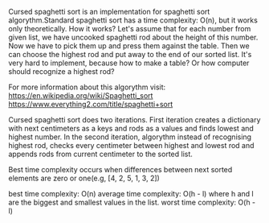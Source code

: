 Cursed spaghetti sort is an implementation for spaghetti sort algorythm.Standard spaghetti sort has a time complexity: O(n),
but it works only theoretically. How it works? Let's assume that for each number from given list, we have uncooked spaghetti 
rod about the height of this number. Now we have to pick them up and press them against the table. Then we can choose
the highest rod and put away to the end of our sorted list. It's very hard to implement, because how to make a table? Or how
computer should recognize a highest rod?

For more information about this algorythm visit:
https://en.wikipedia.org/wiki/Spaghetti_sort
https://www.everything2.com/title/spaghetti+sort

Cursed spaghetti sort does two iterations. First iteration creates a dictionary with next centimeters as a keys and rods as a values
and finds lowest and highest number. In the second iteration, algorythm instead of recognising highest rod, checks every
centimeter between highest and lowest rod and appends rods from current centimeter to the sorted list.

Best time complexity occurs when differences between next sorted elements are zero or one(e.g, [4, 2, 5, 1, 3, 2])

best time complexity: O(n)
average time complexity: O(h - l) where h and l are the biggest and smallest values in the list.
worst time complexity: O(h - l)
